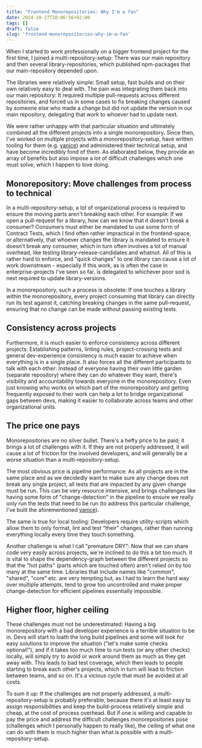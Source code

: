 ```yaml
---
title: "Frontend Monorepositories: Why I'm a fan"
date: 2024-10-27T10:06:56+02:00
tags: []
draft: false
slug: 'frontend-monorepositories-why-im-a-fan'
---
```


When I started to work professionally on a bigger frontend project for the first time, I joined a multi-repository-setup:
There was our main repository and then several library-repositories, which published npm-packages that our main-repository depended upon.

The libraries were relatively simple: Small setup, fast builds and on their own relatively easy to deal with.
The pain was integrating them back into our main repository: It required multiple pull-requests across different repositories,
and forced us in some cases to fix breaking changes caused by someone else who made a change but did not update the version in our main repository, delegating that work to whoever had to update next.

We were rather unhappy with that particular situation and ultimately combined all the different projects into a single monorepository.
Since then, I've worked on multiple projects with a monorepository-setup, have written tooling for them (e.g. [yanice](https://github.com/abuob/yanice)) and administered their technical setup,
and have become incredibly fond of them. As elaborated below, they provide an array of benefits but also impose a lot of difficult challenges which one must solve, which I happen to love doing.

## Monorepository: Move challenges from process to technical

In a multi-repository-setup, a lot of organizational process is required to ensure the moving parts aren't breaking each other.
For example: If we open a pull-request for a library, how can we know that it doesn't break a consumer?
Consumers must either be mandated to use some form of Contract Tests, which I find often rather impractical in the frontend-space, or alternatively,
that whoever changes the library is mandated to ensure it doesn't break any consumer, which in turn often involves a lot of manual overhead, like testing library-release-candidates and whatnot.
All of this is rather hard to enforce, and "quick changes" to one library can cause a lot of work downstream -
especially if this work, as is often the case in enterprise-projects I've seen so far, is delegated to whichever poor sod is next required to update library-versions.

In a monorepository, such a process is obsolete: If one touches a library within the monorepository, every project consuming that library can directly run its test against it,
catching breaking changes in the same pull-request, ensuring that no change can be made without passing existing tests.

## Consistency across projects

Furthermore, it is much easier to enforce consistency across different projects: Establishing patterns, linting rules, project-crossing tests and general dev-experience consistency is much easier
to achieve when everything is in a single place. It also forces all the different participants to talk with each other:
Instead of everyone having their own little garden (separate repository) where they can do whatever they want, there's visibility and accountability towards everyone in the monorepository.
Even just knowing who works on which part of the monorepository and getting frequently exposed to their work can help a lot to bridge organizational gaps between devs,
making it easier to collaborate across teams and other organizational units.

## The price one pays

Monorepositories are no silver bullet. There's a hefty price to be paid; it brings a lot of challenges with it.
If they are not properly addressed, it will cause a lot of friction for the involved developers, and will generally be a worse situation than a multi-repository-setup.

The most obvious price is pipeline performance: As all projects are in the same place and as we decidedly want to make sure any change does not break any single project, all tests that are impacted
by any given change must be run. This can be very resource intensive, and brings challenges like having some form of "change-detection" in the pipeline to ensure
we really only run the tests that need to be run (to address this particular challenge, I've built the aforementioned [yanice](https://github.com/abuob/yanice)).

The same is true for local tooling: Developers require utility-scripts which allow them to only format, lint and test "their" changes,
rather than running everything locally every time they touch something.

Another challenge is what I call "premature DRY": Now that we can share code very easily across projects, we're inclined to do this a bit too much.
It is vital to shape the dependency-graph between the different projects so that the "hot paths" (parts which are touched often) aren't relied on by too many at the same time.
Libraries that include names like "common", "shared", "core" etc. are very tempting but, as I had to learn the hard way over multiple attempts, tend to grow too uncontrolled
and make proper change-detection for efficient pipelines essentially impossible.

## Higher floor, higher ceiling

These challenges must not be underestimated: Having a big monorepository with a bad developer experience is a terrible situation to be in.
Devs will start to loath the long build pipelines and some will look for easy solutions to improve the situation ("let's make some checks optional!"),
and if it takes too much time to run tests (or any other checks) locally, will simply try to avoid or work around them as much as they get away with.
This leads to bad test coverage, which then leads to people starting to break each other's projects, which in turn will lead to friction between teams, and so on.
It's a vicious cycle that must be avoided at all costs.

To sum it up: If the challenges are not properly addressed, a multi-repository-setup is probably preferable,
because there it's at least easy to assign responsibilities and keep the build-process relatively simple and cheap, at the cost of process overhead.
But if one is willing and capable to pay the price and address the difficult challenges monorepositories pose (challenges which I personally happen to really like),
the ceiling of what one can do with them is much higher than what is possible with a multi-repository-setup.
